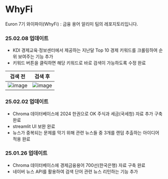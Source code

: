 # WhyFi
Euron 7기 와이파이(WhyFi) : 금융 용어 알리미 팀의 레포지토리입니다.

### 25.02.08 업데이트
- KDI 경제교육·정보센터에서 제공하는 지난달 Top 10 경제 키워드를 크롤링하여 순위 보여주는 기능 추가
- 키워드 버튼을 클릭하면 해당 키워드로 바로 검색이 가능하도록 수정 완료

|검색 전|검색 후|
|---|---|
|![image](https://github.com/user-attachments/assets/b0efe678-6c2f-4b07-8a91-d041a931f3ea) | ![image](https://github.com/user-attachments/assets/2788517c-4fe1-4324-a85b-a04502421747) |


### 25.02.02 업데이트
- Chroma 데이터베이스에 2024 한권으로 OK 주식과 세금(국세청) 자료 추가 구축 완료
- streamlit UI 보완 완료
- 뉴스가 중복되는 문제를 막기 위해 관련 뉴스들 중 3개를 랜덤 추출하는 아이디어 적용 완료

### 25.01.26 업데이트
- Chroma 데이터베이스에 경제금융용어 700선(한국은행) 자료 구축 완료
- 네이버 뉴스 API를 활용하여 검색 단어 관련 뉴스 리턴하는 기능 추가
